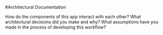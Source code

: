 #Architectural Documentation

How do the components of this app interact with each other?
What architectural decisions did you make and why?
What assumptions have you made in the process of developing this workflow?
